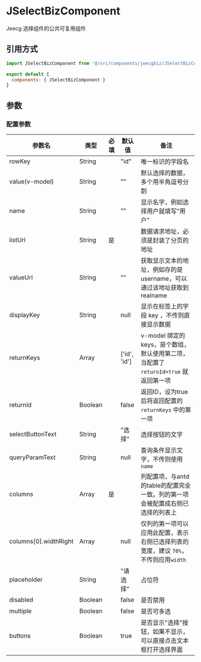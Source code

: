 # JSelectBizComponent

Jeecg 选择组件的公共可复用组件

## 引用方式

```js
import JSelectBizComponent from '@/src/components/jeecgbiz/JSelectBizComponent'

export default {
  components: { JSelectBizComponent }
}
```

## 参数

### 配置参数

| 参数名                | 类型    | 必填 | 默认值       | 备注                                                                                 |
|-----------------------|---------|------|--------------|--------------------------------------------------------------------------------------|
| rowKey                | String  |      | "id"         | 唯一标识的字段名                                                                     |
| value(v-model)        | String  |      | ""           | 默认选择的数据，多个用半角逗号分割                                                   |
| name                  | String  |      | ""           | 显示名字，例如选择用户就填写"用户"                                                   |
| listUrl               | String  | 是   |              | 数据请求地址，必须是封装了分页的地址                                                 |
| valueUrl              | String  |      | ""           | 获取显示文本的地址，例如存的是 username，可以通过该地址获取到 realname               |
| displayKey            | String  |      | null         | 显示在标签上的字段 key    ，不传则直接显示数据                                       |
| returnKeys            | Array   |      | ['id', 'id'] | v-model 绑定的 keys，是个数组，默认使用第二项，当配置了 `returnId=true` 就返回第一项 |
| returnId              | Boolean |      | false        | 返回ID，设为true后将返回配置的 `returnKeys` 中的第一项                               |
| selectButtonText      | String  |      | "选择"       | 选择按钮的文字                                                                       |
| queryParamText        | String  |      | null         | 查询条件显示文字，不传则使用 `name`                                                  |
| columns               | Array   | 是   |              | 列配置项，与antd的table的配置完全一致。列的第一项会被配置成右侧已选择的列表上        |
| columns[0].widthRight | Array   |      | null         | 仅列的第一项可以应用此配置，表示右侧已选择列表的宽度，建议 `70%`，不传则应用`width`  |
| placeholder           | String  |      | "请选择"     | 占位符                                                                               |
| disabled              | Boolean |      | false        | 是否禁用                                                                             |
| multiple              | Boolean |      | false        | 是否可多选                                                                           |
| buttons               | Boolean |      | true         | 是否显示"选择"按钮，如果不显示，可以直接点击文本框打开选择界面                       |
